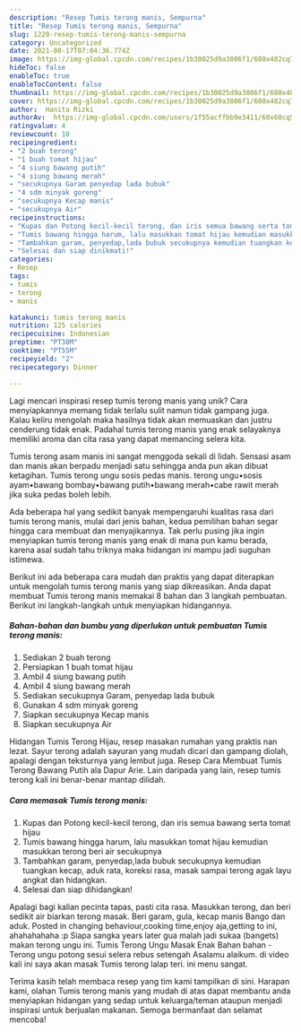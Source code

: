 ```yaml
---
description: "Resep Tumis terong manis, Sempurna"
title: "Resep Tumis terong manis, Sempurna"
slug: 1220-resep-tumis-terong-manis-sempurna
category: Uncategorized
date: 2021-08-17T07:04:36.774Z
image: https://img-global.cpcdn.com/recipes/1b30025d9a3806f1/680x482cq70/tumis-terong-manis-foto-resep-utama.jpg
hideToc: false
enableToc: true
enableTocContent: false
thumbnail: https://img-global.cpcdn.com/recipes/1b30025d9a3806f1/680x482cq70/tumis-terong-manis-foto-resep-utama.jpg
cover: https://img-global.cpcdn.com/recipes/1b30025d9a3806f1/680x482cq70/tumis-terong-manis-foto-resep-utama.jpg
author:  Hanita Rizki
authorAv:  https://img-global.cpcdn.com/users/1f55acffbb9e3411/60x60cq50/avatar.jpg
ratingvalue: 4
reviewcount: 10
recipeingredient:
- "2 buah terong"
- "1 buah tomat hijau"
- "4 siung bawang putih"
- "4 siung bawang merah"
- "secukupnya Garam penyedap lada bubuk"
- "4 sdm minyak goreng"
- "secukupnya Kecap manis"
- "secukupnya Air"
recipeinstructions:
- "Kupas dan Potong kecil-kecil terong, dan iris semua bawang serta tomat hijau"
- "Tumis bawang hingga harum, lalu masukkan tomat hijau kemudian masukkan terong beri air secukupnya"
- "Tambahkan garam, penyedap,lada bubuk secukupnya kemudian tuangkan kecap, aduk rata, koreksi rasa, masak sampai terong agak layu angkat dan hidangkan."
- "Selesai dan siap dinikmati!"
categories:
- Resep
tags:
- tumis
- terong
- manis

katakunci: tumis terong manis 
nutrition: 125 calories
recipecuisine: Indonesian
preptime: "PT38M"
cooktime: "PT55M"
recipeyield: "2"
recipecategory: Dinner

---
```



Lagi mencari inspirasi resep tumis terong manis yang unik? Cara menyiapkannya memang tidak terlalu sulit namun tidak gampang juga. Kalau keliru mengolah maka hasilnya tidak akan memuaskan dan justru cenderung tidak enak. Padahal tumis terong manis yang enak selayaknya memiliki aroma dan cita rasa yang dapat memancing selera kita.


Tumis terong asam manis ini sangat menggoda sekali di lidah. Sensasi asam dan manis akan berpadu menjadi satu sehingga anda pun akan dibuat ketagihan. Tumis terong ungu sosis pedas manis. terong ungu•sosis ayam•bawang bombay•bawang putih•bawang merah•cabe rawit merah jika suka pedas boleh lebih.

Ada beberapa hal yang sedikit banyak mempengaruhi kualitas rasa dari tumis terong manis, mulai dari jenis bahan, kedua pemilihan bahan segar hingga cara membuat dan menyajikannya. Tak perlu pusing jika ingin menyiapkan tumis terong manis yang enak di mana pun kamu berada, karena asal sudah tahu triknya maka hidangan ini mampu jadi suguhan istimewa.


Berikut ini ada beberapa cara mudah dan praktis yang dapat diterapkan untuk mengolah tumis terong manis yang siap dikreasikan. Anda dapat membuat Tumis terong manis memakai 8 bahan dan 3 langkah pembuatan. Berikut ini langkah-langkah untuk menyiapkan hidangannya.

<!--inarticleads1-->

##### Bahan-bahan dan bumbu yang diperlukan untuk pembuatan Tumis terong manis:

1. Sediakan 2 buah terong
1. Persiapkan 1 buah tomat hijau
1. Ambil 4 siung bawang putih
1. Ambil 4 siung bawang merah
1. Sediakan secukupnya Garam, penyedap lada bubuk
1. Gunakan 4 sdm minyak goreng
1. Siapkan secukupnya Kecap manis
1. Siapkan secukupnya Air


Hidangan Tumis Terong Hijau, resep masakan rumahan yang praktis nan lezat. Sayur terong adalah sayuran yang mudah dicari dan gampang diolah, apalagi dengan teksturnya yang lembut juga. Resep Cara Membuat Tumis Terong Bawang Putih ala Dapur Arie. Lain daripada yang lain, resep tumis terong kali ini benar-benar mantap dilidah. 

<!--inarticleads2-->

##### Cara memasak Tumis terong manis:

1. Kupas dan Potong kecil-kecil terong, dan iris semua bawang serta tomat hijau
1. Tumis bawang hingga harum, lalu masukkan tomat hijau kemudian masukkan terong beri air secukupnya
1. Tambahkan garam, penyedap,lada bubuk secukupnya kemudian tuangkan kecap, aduk rata, koreksi rasa, masak sampai terong agak layu angkat dan hidangkan.
1. Selesai dan siap dihidangkan!

Apalagi bagi kalian pecinta tapas, pasti cita rasa. Masukkan terong, dan beri sedikit air biarkan terong masak. Beri garam, gula, kecap manis Bango dan aduk. Posted in changing behaviour,cooking time,enjoy aja,getting to ini, ahahahahaha :p Siapa sangka years later gua malah jadi sukaa (bangets) makan terong ungu ini. Tumis Terong Ungu Masak Enak Bahan bahan -Terong ungu potong sesui selera rebus setengah Asalamu alaikum. di video kali ini saya akan masak Tumis terong lalap teri. ini menu sangat. 

Terima kasih telah membaca resep yang tim kami tampilkan di sini. Harapan kami, olahan Tumis terong manis yang mudah di atas dapat membantu anda menyiapkan hidangan yang sedap untuk keluarga/teman ataupun menjadi inspirasi untuk berjualan makanan. Semoga bermanfaat dan selamat mencoba!
